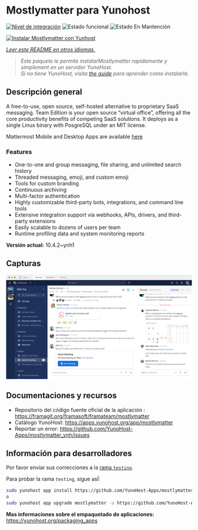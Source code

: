 <!--
Este archivo README esta generado automaticamente<https://github.com/YunoHost/apps/tree/master/tools/readme_generator>
No se debe editar a mano.
-->

# Mostlymatter para Yunohost

[![Nivel de integración](https://apps.yunohost.org/badge/integration/mostlymatter)](https://ci-apps.yunohost.org/ci/apps/mostlymatter/)
![Estado funcional](https://apps.yunohost.org/badge/state/mostlymatter)
![Estado En Mantención](https://apps.yunohost.org/badge/maintained/mostlymatter)

[![Instalar Mostlymatter con Yunhost](https://install-app.yunohost.org/install-with-yunohost.svg)](https://install-app.yunohost.org/?app=mostlymatter)

*[Leer este README en otros idiomas.](./ALL_README.md)*

> *Este paquete le permite instalarMostlymatter rapidamente y simplement en un servidor YunoHost.*  
> *Si no tiene YunoHost, visita [the guide](https://yunohost.org/install) para aprender como instalarla.*

## Descripción general

A free-to-use, open source, self-hosted alternative to proprietary SaaS messaging. Team Edition is your open source “virtual office”, offering all the core productivity benefits of competing SaaS solutions. It deploys as a single Linux binary with PosgreSQL under an MIT license.

Mattermost Mobile and Desktop Apps are available [here](https://mattermost.com/download/)

### Features

- One-to-one and group messaging, file sharing, and unlimited search history
- Threaded messaging, emoji, and custom emoji
- Tools for custom branding
- Continuous archiving
- Multi-factor authentication
- Highly customizable third-party bots, integrations, and command line tools
- Extensive integration support via webhooks, APIs, drivers, and third-party extensions
- Easily scalable to dozens of users per team
- Runtime profiling data and system monitoring reports


**Versión actual:** 10.4.2~ynh1

## Capturas

![Captura de Mostlymatter](./doc/screenshots/screenshot.png)

## Documentaciones y recursos

- Repositorio del código fuente oficial de la aplicación : <https://framagit.org/framasoft/framateam/mostlymatter>
- Catálogo YunoHost: <https://apps.yunohost.org/app/mostlymatter>
- Reportar un error: <https://github.com/YunoHost-Apps/mostlymatter_ynh/issues>

## Información para desarrolladores

Por favor enviar sus correcciones a la [rama `testing`](https://github.com/YunoHost-Apps/mostlymatter_ynh/tree/testing).

Para probar la rama `testing`, sigue asÍ:

```bash
sudo yunohost app install https://github.com/YunoHost-Apps/mostlymatter_ynh/tree/testing --debug
o
sudo yunohost app upgrade mostlymatter -u https://github.com/YunoHost-Apps/mostlymatter_ynh/tree/testing --debug
```

**Mas informaciones sobre el empaquetado de aplicaciones:** <https://yunohost.org/packaging_apps>
